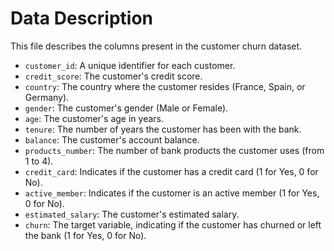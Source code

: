 # Data Description

This file describes the columns present in the customer churn dataset.

-   `customer_id`: A unique identifier for each customer.
-   `credit_score`: The customer's credit score.
-   `country`: The country where the customer resides (France, Spain, or Germany).
-   `gender`: The customer's gender (Male or Female).
-   `age`: The customer's age in years.
-   `tenure`: The number of years the customer has been with the bank.
-   `balance`: The customer's account balance.
-   `products_number`: The number of bank products the customer uses (from 1 to 4).
-   `credit_card`: Indicates if the customer has a credit card (1 for Yes, 0 for No).
-   `active_member`: Indicates if the customer is an active member (1 for Yes, 0 for No).
-   `estimated_salary`: The customer's estimated salary.
-   `churn`: The target variable, indicating if the customer has churned or left the bank (1 for Yes, 0 for No).
